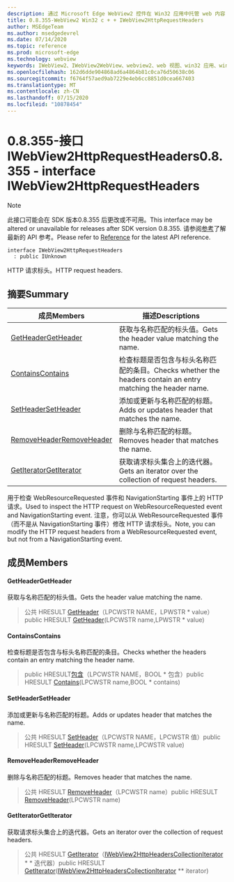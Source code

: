 ```yaml
---
description: 通过 Microsoft Edge WebView2 控件在 Win32 应用中托管 web 内容
title: 0.8.355-WebView2 Win32 c + + IWebView2HttpRequestHeaders
author: MSEdgeTeam
ms.author: msedgedevrel
ms.date: 07/14/2020
ms.topic: reference
ms.prod: microsoft-edge
ms.technology: webview
keywords: IWebView2、IWebView2WebView、webview2、web 视图、win32 应用、win32、edge
ms.openlocfilehash: 162d6dde904868ad6a4864b81c0ca76d50638c06
ms.sourcegitcommit: f6764f57aed9ab7229e4eb6cc8851d0cea667403
ms.translationtype: MT
ms.contentlocale: zh-CN
ms.lasthandoff: 07/15/2020
ms.locfileid: "10878454"
---
```

# <span data-ttu-id="2685f-104">0.8.355-接口 IWebView2HttpRequestHeaders</span><span class="sxs-lookup"><span data-stu-id="2685f-104">0.8.355 - interface IWebView2HttpRequestHeaders</span></span> 

> [!NOTE]
> <span data-ttu-id="2685f-105">此接口可能会在 SDK 版本0.8.355 后更改或不可用。</span><span class="sxs-lookup"><span data-stu-id="2685f-105">This interface may be altered or unavailable for releases after SDK version 0.8.355.</span></span> <span data-ttu-id="2685f-106">请参阅[参考](../../../webview2-api-reference.md)了解最新的 API 参考。</span><span class="sxs-lookup"><span data-stu-id="2685f-106">Please refer to [Reference](../../../webview2-api-reference.md) for the latest API reference.</span></span>

```
interface IWebView2HttpRequestHeaders
  : public IUnknown
```

<span data-ttu-id="2685f-107">HTTP 请求标头。</span><span class="sxs-lookup"><span data-stu-id="2685f-107">HTTP request headers.</span></span>

## <span data-ttu-id="2685f-108">摘要</span><span class="sxs-lookup"><span data-stu-id="2685f-108">Summary</span></span>

 <span data-ttu-id="2685f-109">成员</span><span class="sxs-lookup"><span data-stu-id="2685f-109">Members</span></span>                        | <span data-ttu-id="2685f-110">描述</span><span class="sxs-lookup"><span data-stu-id="2685f-110">Descriptions</span></span>
--------------------------------|---------------------------------------------
[<span data-ttu-id="2685f-111">GetHeader</span><span class="sxs-lookup"><span data-stu-id="2685f-111">GetHeader</span></span>](#getheader) | <span data-ttu-id="2685f-112">获取与名称匹配的标头值。</span><span class="sxs-lookup"><span data-stu-id="2685f-112">Gets the header value matching the name.</span></span>
[<span data-ttu-id="2685f-113">Contains</span><span class="sxs-lookup"><span data-stu-id="2685f-113">Contains</span></span>](#contains) | <span data-ttu-id="2685f-114">检查标题是否包含与标头名称匹配的条目。</span><span class="sxs-lookup"><span data-stu-id="2685f-114">Checks whether the headers contain an entry matching the header name.</span></span>
[<span data-ttu-id="2685f-115">SetHeader</span><span class="sxs-lookup"><span data-stu-id="2685f-115">SetHeader</span></span>](#setheader) | <span data-ttu-id="2685f-116">添加或更新与名称匹配的标题。</span><span class="sxs-lookup"><span data-stu-id="2685f-116">Adds or updates header that matches the name.</span></span>
[<span data-ttu-id="2685f-117">RemoveHeader</span><span class="sxs-lookup"><span data-stu-id="2685f-117">RemoveHeader</span></span>](#removeheader) | <span data-ttu-id="2685f-118">删除与名称匹配的标题。</span><span class="sxs-lookup"><span data-stu-id="2685f-118">Removes header that matches the name.</span></span>
[<span data-ttu-id="2685f-119">GetIterator</span><span class="sxs-lookup"><span data-stu-id="2685f-119">GetIterator</span></span>](#getiterator) | <span data-ttu-id="2685f-120">获取请求标头集合上的迭代器。</span><span class="sxs-lookup"><span data-stu-id="2685f-120">Gets an iterator over the collection of request headers.</span></span>

<span data-ttu-id="2685f-121">用于检查 WebResourceRequested 事件和 NavigationStarting 事件上的 HTTP 请求。</span><span class="sxs-lookup"><span data-stu-id="2685f-121">Used to inspect the HTTP request on WebResourceRequested event and NavigationStarting event.</span></span> <span data-ttu-id="2685f-122">注意，你可以从 WebResourceRequested 事件（而不是从 NavigationStarting 事件）修改 HTTP 请求标头。</span><span class="sxs-lookup"><span data-stu-id="2685f-122">Note, you can modify the HTTP request headers from a WebResourceRequested event, but not from a NavigationStarting event.</span></span>

## <span data-ttu-id="2685f-123">成员</span><span class="sxs-lookup"><span data-stu-id="2685f-123">Members</span></span>

#### <span data-ttu-id="2685f-124">GetHeader</span><span class="sxs-lookup"><span data-stu-id="2685f-124">GetHeader</span></span> 

<span data-ttu-id="2685f-125">获取与名称匹配的标头值。</span><span class="sxs-lookup"><span data-stu-id="2685f-125">Gets the header value matching the name.</span></span>

> <span data-ttu-id="2685f-126">公共 HRESULT [GetHeader](#getheader)（LPCWSTR NAME，LPWSTR \* value）</span><span class="sxs-lookup"><span data-stu-id="2685f-126">public HRESULT [GetHeader](#getheader)(LPCWSTR name,LPWSTR \* value)</span></span>

#### <span data-ttu-id="2685f-127">Contains</span><span class="sxs-lookup"><span data-stu-id="2685f-127">Contains</span></span> 

<span data-ttu-id="2685f-128">检查标题是否包含与标头名称匹配的条目。</span><span class="sxs-lookup"><span data-stu-id="2685f-128">Checks whether the headers contain an entry matching the header name.</span></span>

> <span data-ttu-id="2685f-129">public HRESULT[包含](#contains)（LPCWSTR NAME，BOOL \* 包含）</span><span class="sxs-lookup"><span data-stu-id="2685f-129">public HRESULT [Contains](#contains)(LPCWSTR name,BOOL \* contains)</span></span>

#### <span data-ttu-id="2685f-130">SetHeader</span><span class="sxs-lookup"><span data-stu-id="2685f-130">SetHeader</span></span> 

<span data-ttu-id="2685f-131">添加或更新与名称匹配的标题。</span><span class="sxs-lookup"><span data-stu-id="2685f-131">Adds or updates header that matches the name.</span></span>

> <span data-ttu-id="2685f-132">公共 HRESULT [SetHeader](#setheader)（LPCWSTR NAME，LPCWSTR 值）</span><span class="sxs-lookup"><span data-stu-id="2685f-132">public HRESULT [SetHeader](#setheader)(LPCWSTR name,LPCWSTR value)</span></span>

#### <span data-ttu-id="2685f-133">RemoveHeader</span><span class="sxs-lookup"><span data-stu-id="2685f-133">RemoveHeader</span></span> 

<span data-ttu-id="2685f-134">删除与名称匹配的标题。</span><span class="sxs-lookup"><span data-stu-id="2685f-134">Removes header that matches the name.</span></span>

> <span data-ttu-id="2685f-135">公共 HRESULT [RemoveHeader](#removeheader)（LPCWSTR name）</span><span class="sxs-lookup"><span data-stu-id="2685f-135">public HRESULT [RemoveHeader](#removeheader)(LPCWSTR name)</span></span>

#### <span data-ttu-id="2685f-136">GetIterator</span><span class="sxs-lookup"><span data-stu-id="2685f-136">GetIterator</span></span> 

<span data-ttu-id="2685f-137">获取请求标头集合上的迭代器。</span><span class="sxs-lookup"><span data-stu-id="2685f-137">Gets an iterator over the collection of request headers.</span></span>

> <span data-ttu-id="2685f-138">公共 HRESULT [GetIterator](#getiterator)（[IWebView2HttpHeadersCollectionIterator](IWebView2HttpHeadersCollectionIterator.md) \* \* 迭代器）</span><span class="sxs-lookup"><span data-stu-id="2685f-138">public HRESULT [GetIterator](#getiterator)([IWebView2HttpHeadersCollectionIterator](IWebView2HttpHeadersCollectionIterator.md) \*\* iterator)</span></span>

